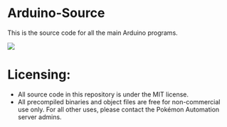 # Arduino-Source

This is the source code for all the main Arduino programs.

[<img src="https://canary.discordapp.com/api/guilds/695809740428673034/widget.png?style=banner2">](https://discord.gg/cQ4gWxN)

# Licensing:
- All source code in this repository is under the MIT license.
- All precompiled binaries and object files are free for non-commercial use only. For all other uses, please contact the Pokémon Automation server admins.
